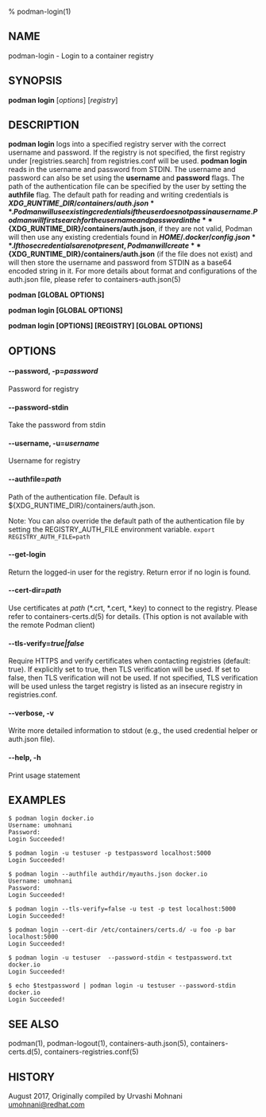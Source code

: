 % podman-login(1)

## NAME
podman\-login - Login to a container registry

## SYNOPSIS
**podman login** [*options*] [*registry*]

## DESCRIPTION
**podman login** logs into a specified registry server with the correct username
and password. If the registry is not specified, the first registry under [registries.search]
from registries.conf will be used. **podman login** reads in the username and password from STDIN.
The username and password can also be set using the **username** and **password** flags.
The path of the authentication file can be specified by the user by setting the **authfile**
flag. The default path for reading and writing credentials is **${XDG\_RUNTIME\_DIR}/containers/auth.json**.
Podman will use existing credentials if the user does not pass in a username.
Podman will first search for the username and password in the **${XDG\_RUNTIME\_DIR}/containers/auth.json**, if they are not valid,
Podman will then use any existing credentials found in **$HOME/.docker/config.json**.
If those credentials are not present, Podman will create **${XDG\_RUNTIME\_DIR}/containers/auth.json** (if the file does not exist) and
will then store the username and password from STDIN as a base64 encoded string in it.
For more details about format and configurations of the auth.json file, please refer to containers-auth.json(5)

**podman [GLOBAL OPTIONS]**

**podman login [GLOBAL OPTIONS]**

**podman login [OPTIONS] [REGISTRY] [GLOBAL OPTIONS]**

## OPTIONS

#### **--password**, **-p**=*password*

Password for registry

#### **--password-stdin**

Take the password from stdin

#### **--username**, **-u**=*username*

Username for registry

#### **--authfile**=*path*

Path of the authentication file. Default is ${XDG\_RUNTIME\_DIR}/containers/auth.json.

Note: You can also override the default path of the authentication file by setting the REGISTRY\_AUTH\_FILE
environment variable. `export REGISTRY_AUTH_FILE=path`

#### **--get-login**

Return the logged-in user for the registry.  Return error if no login is found.

#### **--cert-dir**=*path*

Use certificates at *path* (\*.crt, \*.cert, \*.key) to connect to the registry.
Please refer to containers-certs.d(5) for details. (This option is not available with the remote Podman client)

#### **--tls-verify**=*true|false*

Require HTTPS and verify certificates when contacting registries (default: true). If explicitly set to true,
then TLS verification will be used. If set to false, then TLS verification will not be used. If not specified,
TLS verification will be used unless the target registry is listed as an insecure registry in registries.conf.

#### **--verbose**, **-v**

Write more detailed information to stdout (e.g., the used credential helper or auth.json file).

#### **--help**, **-h**

Print usage statement

## EXAMPLES

```
$ podman login docker.io
Username: umohnani
Password:
Login Succeeded!
```

```
$ podman login -u testuser -p testpassword localhost:5000
Login Succeeded!
```

```
$ podman login --authfile authdir/myauths.json docker.io
Username: umohnani
Password:
Login Succeeded!
```

```
$ podman login --tls-verify=false -u test -p test localhost:5000
Login Succeeded!
```

```
$ podman login --cert-dir /etc/containers/certs.d/ -u foo -p bar localhost:5000
Login Succeeded!
```

```
$ podman login -u testuser  --password-stdin < testpassword.txt docker.io
Login Succeeded!
```

```
$ echo $testpassword | podman login -u testuser --password-stdin docker.io
Login Succeeded!
```

## SEE ALSO
podman(1), podman-logout(1), containers-auth.json(5), containers-certs.d(5), containers-registries.conf(5)

## HISTORY
August 2017, Originally compiled by Urvashi Mohnani <umohnani@redhat.com>
